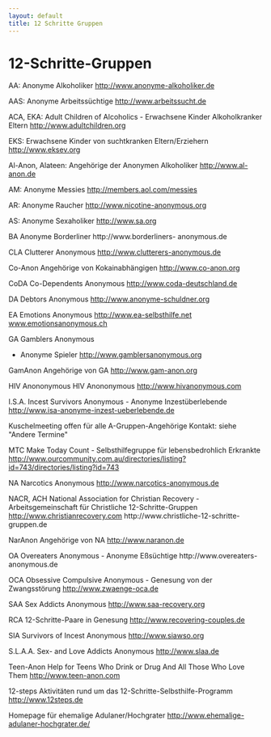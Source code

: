 ```yaml
---
layout: default
title: 12 Schritte Gruppen
---
```

# 12-Schritte-Gruppen

AA: Anonyme Alkoholiker
   <http://www.anonyme-alkoholiker.de>

AAS: Anonyme Arbeitssüchtige
   <http://www.arbeitssucht.de>

ACA, EKA: Adult Children of Alcoholics - Erwachsene  Kinder Alkoholkranker  Eltern
   <http://www.adultchildren.org>

EKS: Erwachsene Kinder von suchtkranken Eltern/Erziehern
   <http://www.eksev.org>

Al-Anon, Alateen: Angehörige der Anonymen Alkoholiker
   <http://www.al-anon.de>

AM: Anonyme Messies
   <http://members.aol.com/messies>

AR: Anonyme Raucher
   <http://www.nicotine-anonymous.org>

AS: Anonyme Sexaholiker
   <http://www.sa.org>

BA
Anonyme Borderliner
   http://www.borderliners-   anonymous.de

CLA
Clutterer Anonymous
   http://www.clutterers-anonymous.de

Co-Anon
Angehörige     von Kokainabhängigen
   http://www.co-anon.org

CoDA
Co-Dependents Anonymous
   http://www.coda-deutschland.de

DA
Debtors Anonymous
   http://www.anonyme-schuldner.org

EA
Emotions Anonymous
   http://www.ea-selbsthilfe.net
    www.emotionsanonymous.ch

GA
Gamblers   Anonymous
 - Anonyme Spieler
   http://www.gamblersanonymous.org

GamAnon
Angehörige   von GA
   http://www.gam-anon.org

HIV       Anononymous
HIV   Anononymous
   http://www.hivanonymous.com

I.S.A.
Incest Survivors Anonymous - Anonyme Inzestüberlebende
   http://www.isa-anonyme-inzest-ueberlebende.de

Kuschelmeeting
 offen   für alle A-Gruppen-Angehörige
   Kontakt:   siehe "Andere Termine"

MTC
Make Today Count - Selbsthilfegruppe für lebensbedrohlich Erkrankte
   http://www.ourcommunity.com.au/directories/listing?id=743/directories/listing?id=743

NA
 Narcotics   Anonymous
   http://www.narcotics-anonymous.de

NACR,   ACH
 National   Association for Christian Recovery -  Arbeitsgemeinschaft für
Christliche 12-Schritte-Gruppen
   http://www.christianrecovery.com
 http://www.christliche-12-schritte-
gruppen.de

NarAnon
Angehörige   von NA
   http://www.naranon.de

OA
Overeaters Anonymous - Anonyme Eßsüchtige
   http://www.overeaters-   anonymous.de

OCA
Obsessive   Compulsive    Anonymous - Genesung
von der Zwangsstörung
   http://www.zwaenge-oca.de

SAA
Sex Addicts Anonymous
   http://www.saa-recovery.org

RCA
12-Schritte-Paare in Genesung
   http://www.recovering-couples.de

SIA
Survivors of   Incest Anonymous
   http://www.siawso.org

S.L.A.A.
Sex-   and Love Addicts Anonymous
   http://www.slaa.de

Teen-Anon
Help   for Teens Who Drink or Drug And All Those Who Love Them
   http://www.teen-anon.com

12-steps
Aktivitäten   rund um das 12-Schritte-Selbsthilfe-Programm
   http://www.12steps.de

Homepage für ehemalige Adulaner/Hochgrater
   http://www.ehemalige-adulaner-hochgrater.de/ 
   

